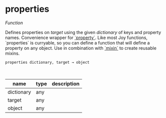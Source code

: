 # properties

_Function_

Defines properties on _target_ using the given _dictionary_ of keys and property names. Convenience wrapper for [&#x60;property&#x60;](#property). Like most Joy functions, &#x60;properties&#x60; is curryable, so you can define a function that will define a property on any object. Use in combination with [&#x60;mixin&#x60;](#mixin) to create reusable mixins.

<pre><code>properties dictionary, target &rarr; object</code></pre>
<br>

| name | type | description |
|------|------|-------------|
|dictionary|any||
|target|any||
|object|any||


